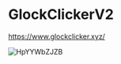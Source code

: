 # GlockClickerV2

https://www.glockclicker.xyz/

![HpYYWbZJZB](https://user-images.githubusercontent.com/66917888/133566755-d4577417-cb85-4ae6-bdb2-150c34c28d19.png)
